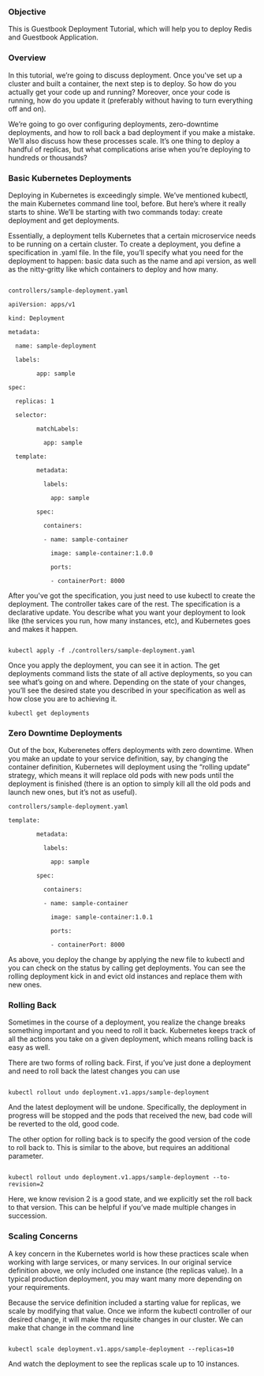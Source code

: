 ### Objective

This is Guestbook Deployment Tutorial, which will help you to deploy Redis and Guestbook Application.

### Overview

In this tutorial, we’re going to discuss deployment. Once you've set up a cluster and built a container, the next step is to deploy. So how do you actually get your code up and running? Moreover, once your code is running, how do you update it (preferably without having to turn everything off and on). 

We’re going to go over configuring deployments, zero-downtime deployments, and how to roll back a bad deployment if you make a mistake. We’ll also discuss how these processes scale. It’s one thing to deploy a handful of replicas, but what complications arise when you’re deploying to hundreds or thousands?

### Basic Kubernetes Deployments
Deploying in Kubernetes is exceedingly simple. We’ve mentioned kubectl, the main Kubernetes command line tool, before. But here’s where it really starts to shine. We’ll be starting with two commands today: create deployment and get deployments.

Essentially, a deployment tells Kubernetes that a certain microservice needs to be running on a certain cluster. To create a deployment, you define a specification in  .yaml file. In the file, you’ll specify what you need for the deployment to happen: basic data such as the name and api version, as well as the nitty-gritty like which containers to deploy and how many.


```

controllers/sample-deployment.yaml

apiVersion: apps/v1

kind: Deployment

metadata:

  name: sample-deployment

  labels:

        app: sample

spec:

  replicas: 1

  selector:

        matchLabels:

          app: sample

  template:

        metadata:

          labels:

            app: sample

        spec:

          containers:

          - name: sample-container

            image: sample-container:1.0.0

            ports:

            - containerPort: 8000

```

After you've got the specification, you just need to use kubectl to create the deployment. The controller takes care of the rest. The specification is a declarative update. You describe what you want your deployment to look like (the services you run, how many instances, etc), and Kubernetes goes and makes it happen.

```

kubectl apply -f ./controllers/sample-deployment.yaml

```

Once you apply the deployment, you can see it in action. The get deployments command lists the state of all active deployments, so you can see what’s going on and where. Depending on the state of your changes, you’ll see the desired state you described in your specification as well as how close you are to achieving it.

```
kubectl get deployments
```

### Zero Downtime Deployments

Out of the box, Kuberenetes offers deployments with zero downtime. When you make an update to your service definition, say, by changing the container definition, Kubernetes will deployment using the “rolling update” strategy, which means it will replace old pods with new pods until the deployment is finished (there is an option to simply kill all the old pods and launch new ones, but it’s not as useful).

```
controllers/sample-deployment.yaml

template:

        metadata:

          labels:

            app: sample

        spec:

          containers:

          - name: sample-container

            image: sample-container:1.0.1

            ports:

            - containerPort: 8000

```

As above, you deploy the change by applying the new file to kubectl and you can check on the status by calling get deployments. You can see the rolling deployment kick in and evict old instances and replace them with new ones.

### Rolling Back

Sometimes in the course of a deployment, you realize the change breaks something important and you need to roll it back. Kubernetes keeps track of all the actions you take on a given deployment, which means rolling back is easy as well.

There are two forms of rolling back. First, if you’ve just done a deployment and need to roll back the latest changes you can use

```

kubectl rollout undo deployment.v1.apps/sample-deployment

```

And the latest deployment will be undone. Specifically, the deployment in progress will be stopped and the pods that received the new, bad code will be reverted to the old, good code.

The other option for rolling back is to specify the good version of the code to roll back to. This is similar to the above, but requires an additional parameter.

```

kubectl rollout undo deployment.v1.apps/sample-deployment --to-revision=2

```

Here, we know revision 2 is a good state, and we explicitly set the roll back to that version. This can be helpful if you’ve made multiple changes in succession.

### Scaling Concerns

A key concern in the Kubernetes world is how these practices scale when working with large services, or many services. In our original service definition above, we only included one instance (the replicas value). In a typical production deployment, you may want many more depending on your requirements.

Because the service definition included a starting value for replicas, we scale by modifying that value. Once we inform the kubectl controller of our desired change, it will make the requisite changes in our cluster. We can make that change in the command line

```

kubectl scale deployment.v1.apps/sample-deployment --replicas=10

```

And watch the deployment to see the replicas scale up to 10 instances.

